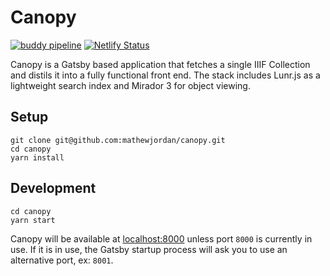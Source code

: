 # Canopy
[![buddy pipeline](https://app.buddy.works/utk-libraries/canopy/pipelines/pipeline/334986/badge.svg?token=a08d633e5c643d3691ca9044dffdb440f63f3a962084d29bf363b91177438c2b "buddy pipeline")](https://app.buddy.works/utk-libraries/canopy/pipelines/pipeline/334986)
[![Netlify Status](https://api.netlify.com/api/v1/badges/ff650df9-ca2c-43c3-a32b-0093d0d4b536/deploy-status)](https://app.netlify.com/sites/iiif-canopy/deploys)

Canopy is a Gatsby based application that fetches a single IIIF Collection and distils it into a fully functional front end. The stack includes Lunr.js as a lightweight search index and Mirador 3 for object viewing.

## Setup
```shell
git clone git@github.com:mathewjordan/canopy.git
cd canopy
yarn install
```

## Development
```shell
cd canopy
yarn start
```

Canopy will be available at [localhost:8000](http://localhost:8000/) unless port `8000` is currently in use. If it is in use, the Gatsby startup process will ask you to use an alternative port, ex: `8001`.


